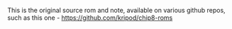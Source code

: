 This is the original source rom and note, available on various github repos, such as this one - https://github.com/kripod/chip8-roms
